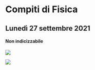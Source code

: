 # Compiti di Fisica

## Lunedì 27 settembre 2021

#### Non indicizzabile

![](https://i.imgur.com/zIuKIy1.jpg)

![](https://i.imgur.com/N7fxi26.jpg)


<!--stackedit_data:
eyJoaXN0b3J5IjpbMTk2ODY5NDgwOSwtMjA5NTU3ODYwMV19
-->